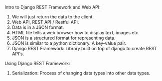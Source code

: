 Intro to Django REST Framework and Web API:
  1) We will just return the data to the client.
  2) Web API, REST API / Restful API.
  3) Data is in a JSON format.
  4) HTML file tells a web browser how to display text, images etc.
  5) JSON is a structured format for representing data.
  6) JSON is similar to a python dictionary. A key-value pair.
  7) Django REST Framework: Library built on top of django to create REST API's.

Using Django REST Framework:
  1) Serialization: Process of changing data types into other data types.
  